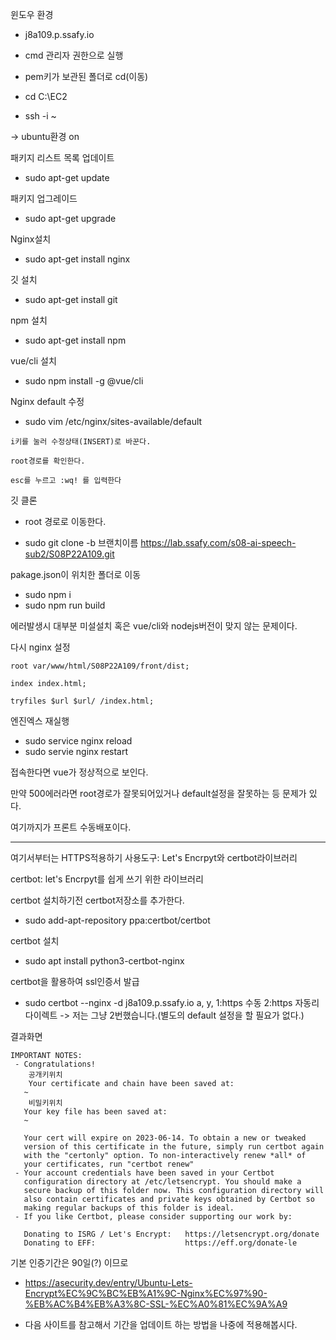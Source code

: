 윈도우 환경

- j8a109.p.ssafy.io

- cmd 관리자 권한으로 실행
- pem키가 보관된 폴더로 cd(이동)
- cd C:\EC2
- ssh -i ~

-> ubuntu환경 on

패키지 리스트 목록 업데이트

- sudo apt-get update

패키지 업그레이드

- sudo apt-get upgrade

Nginx설치

- sudo apt-get install nginx

깃 설치

- sudo apt-get install git

npm 설치

- sudo apt-get install npm

vue/cli 설치

- sudo npm install -g @vue/cli

Nginx default 수정

- sudo vim /etc/nginx/sites-available/default

```
i키를 눌러 수정상태(INSERT)로 바꾼다.

root경로를 확인한다.

esc를 누르고 :wq! 를 입력한다
```

깃 클론

- root 경로로 이동한다.

- sudo git clone -b 브랜치이름 https://lab.ssafy.com/s08-ai-speech-sub2/S08P22A109.git

pakage.json이 위치한 폴더로 이동

- sudo npm i
- sudo npm run build

에러발생시 대부분 미설설치 혹은 vue/cli와 nodejs버전이 맞지 않는 문제이다.

다시 nginx 설정

```
root var/www/html/S08P22A109/front/dist;

index index.html;

tryfiles $url $url/ /index.html;
```

엔진엑스 재실행

- sudo service nginx reload
- sudo servie nginx restart

접속한다면 vue가 정상적으로 보인다.

만약 500에러라면 root경로가 잘못되어있거나 default설정을 잘못하는 등 문제가 있다.

여기까지가 프론트 수동배포이다.

---

여기서부터는 HTTPS적용하기
사용도구: Let's Encrpyt와 certbot라이브러리

certbot: let's Encrpyt를 쉽게 쓰기 위한 라이브러리

certbot 설치하기전 certbot저장소를 추가한다.

- sudo add-apt-repository ppa:certbot/certbot

certbot 설치

- sudo apt install python3-certbot-nginx

certbot을 활용하여 ssl인증서 발급

- sudo certbot --nginx -d j8a109.p.ssafy.io
  a, y, 1:https 수동 2:https 자동리다이렉트 -> 저는 그냥 2번했습니다.(별도의 default 설정을 할 필요가 없다.)

결과화면

```
IMPORTANT NOTES:
 - Congratulations!
    공개키위치
    Your certificate and chain have been saved at:
   ~
    비밀키위치
   Your key file has been saved at:
   ~

   Your cert will expire on 2023-06-14. To obtain a new or tweaked
   version of this certificate in the future, simply run certbot again
   with the "certonly" option. To non-interactively renew *all* of
   your certificates, run "certbot renew"
 - Your account credentials have been saved in your Certbot
   configuration directory at /etc/letsencrypt. You should make a
   secure backup of this folder now. This configuration directory will
   also contain certificates and private keys obtained by Certbot so
   making regular backups of this folder is ideal.
 - If you like Certbot, please consider supporting our work by:

   Donating to ISRG / Let's Encrypt:   https://letsencrypt.org/donate
   Donating to EFF:                    https://eff.org/donate-le
```

기본 인증기간은 90일(?) 이므로

- https://asecurity.dev/entry/Ubuntu-Lets-Encrypt%EC%9C%BC%EB%A1%9C-Nginx%EC%97%90-%EB%AC%B4%EB%A3%8C-SSL-%EC%A0%81%EC%9A%A9

- 다음 사이트를 참고해서 기간을 업데이트 하는 방법을 나중에 적용해봅시다.
